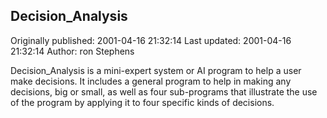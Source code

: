 ## Decision_Analysis 
Originally published: 2001-04-16 21:32:14 
Last updated: 2001-04-16 21:32:14 
Author: ron Stephens 
 
Decision_Analysis is a mini-expert system or AI program to help a user make decisions. It includes a general program to help in making any decisions, big or small, as well as four sub-programs that illustrate the use of the program by applying it to four specific kinds of decisions.